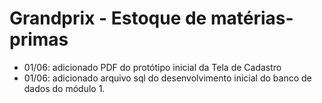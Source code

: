 # Grandprix - Estoque de matérias-primas

- 01/06: adicionado PDF do protótipo inicial da Tela de Cadastro
- 01/06: adicionado arquivo sql do desenvolvimento inicial do banco de dados do módulo 1.
